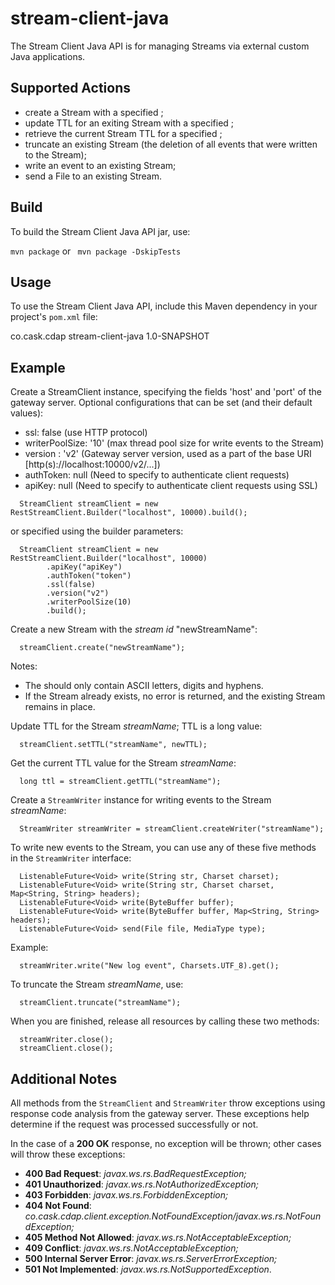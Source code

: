 stream-client-java
==================

The Stream Client Java API is for managing Streams via external custom Java applications.

## Supported Actions

 - create a Stream with a specified <stream-id>;
 - update TTL for an exiting Stream with a specified <stream-id>;
 - retrieve the current Stream TTL for a specified <stream-id>;
 - truncate an existing Stream (the deletion of all events that were written to the Stream);
 - write an event to an existing Stream; 
 - send a File to an existing Stream.

## Build
 
 To build the Stream Client Java API jar, use:
 
 ```mvn package``` or ``` mvn package -DskipTests```

## Usage

 To use the Stream Client Java API, include this Maven dependency in your project's ```pom.xml``` file:
 
 <dependency>
  <groupId>co.cask.cdap</groupId>
  <artifactId>stream-client-java</artifactId>
  <version>1.0-SNAPSHOT</version>
 </dependency>
 
## Example
   
 Create a StreamClient instance, specifying the fields 'host' and 'port' of the gateway server. 
 Optional configurations that can be set (and their default values):
  
  - ssl: false (use HTTP protocol) 
  - writerPoolSize: '10' (max thread pool size for write events to the Stream)
  - version : 'v2' (Gateway server version, used as a part of the base URI [http(s)://localhost:10000/v2/...]) 
  - authToken: null (Need to specify to authenticate client requests) 
  - apiKey:  null (Need to specify to authenticate client requests using SSL)
 
 ```
   StreamClient streamClient = new RestStreamClient.Builder("localhost", 10000).build();
 ```
      
 or specified using the builder parameters:
 
 ```
   StreamClient streamClient = new RestStreamClient.Builder("localhost", 10000)
         .apiKey("apiKey")
         .authToken("token")
         .ssl(false)
         .version("v2")
         .writerPoolSize(10)
         .build();
 ```
 
 Create a new Stream with the *stream id* "newStreamName":
 
 ```
   streamClient.create("newStreamName");
 ```
      
 Notes:
 
  - The <stream-id> should only contain ASCII letters, digits and hyphens.
  - If the Stream already exists, no error is returned, and the existing Stream remains in place.
     
 
 Update TTL for the Stream *streamName*; TTL is a long value:
 
 ```
   streamClient.setTTL("streamName", newTTL);
 ```
 
 Get the current TTL value for the Stream *streamName*:
 
 ```  
   long ttl = streamClient.getTTL("streamName");  
 ```
 
 Create a ```StreamWriter``` instance for writing events to the Stream *streamName*:
 
 ```
   StreamWriter streamWriter = streamClient.createWriter("streamName");
 ```
     
 To write new events to the Stream, you can use any of these five methods in the ```StreamWriter``` interface:
 
 ``` 
   ListenableFuture<Void> write(String str, Charset charset);
   ListenableFuture<Void> write(String str, Charset charset, Map<String, String> headers);
   ListenableFuture<Void> write(ByteBuffer buffer);
   ListenableFuture<Void> write(ByteBuffer buffer, Map<String, String> headers);
   ListenableFuture<Void> send(File file, MediaType type);
 ```
 
 Example:
 
 ```
   streamWriter.write("New log event", Charsets.UTF_8).get();
 ```
   
 To truncate the Stream *streamName*, use:
 
 ```
   streamClient.truncate("streamName");
 ```
   
 When you are finished, release all resources by calling these two methods:
  
 ```  
   streamWriter.close();
   streamClient.close();  
 ```

## Additional Notes
 
 All methods from the ```StreamClient``` and ```StreamWriter``` throw exceptions using response code analysis from the 
 gateway server. These exceptions help determine if the request was processed successfully or not.
 
 In the case of a **200 OK** response, no exception will be thrown; other cases will throw these exceptions:
  
  - **400 Bad Request**: *javax.ws.rs.BadRequestException;*   
  - **401 Unauthorized**: *javax.ws.rs.NotAuthorizedException;*
  - **403 Forbidden**: *javax.ws.rs.ForbiddenException;*
  - **404 Not Found**: *co.cask.cdap.client.exception.NotFoundException/javax.ws.rs.NotFoundException;*
  - **405 Method Not Allowed**: *javax.ws.rs.NotAcceptableException;*
  - **409 Conflict**: *javax.ws.rs.NotAcceptableException;*
  - **500 Internal Server Error**: *javax.ws.rs.ServerErrorException;*
  - **501 Not Implemented**: *javax.ws.rs.NotSupportedException*.
